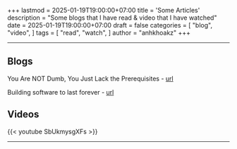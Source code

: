 +++
lastmod = 2025-01-19T19:00:00+07:00
title = 'Some Articles'
description = "Some blogs that I have read & video that I have watched"
date = 2025-01-19T19:00:00+07:00
draft = false
categories = [
    "blog",
    "video",
]
tags = [
    "read",
    "watch",
]
author = "anhkhoakz"
+++

---

## Blogs

You Are NOT Dumb, You Just Lack the Prerequisites - [url
](https://lelouch.dev/blog/you-are-probably-not-dumb/)

Building software to last forever - [url
](https://herman.bearblog.dev/building-software-to-last-forever/)

<!-- {{< figure
  src="https://gohugo.io/images/qr/qr_a0c5b37fba11001a.png"
  alt="A photograph of Zion National Park"
  link="https://www.nps.gov/zion/index.htm"
  caption="Zion National Park"
  class="ma0 w-75"
>}} -->


## Videos

{{< youtube SbUkmysgXFs  >}}


---
